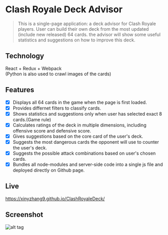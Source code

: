 # Clash Royale Deck Advisor
> This is a single-page application: a deck advisor for Clash Royale players. User can build their own deck from the most updated (include new released) 64 cards. the advisor will show some useful statistics and suggestions on how to improve this deck.  


## Technology
React + Redux + Webpack  
(Python is also used to crawl images of the cards)
## Features
- [x] Displays all 64 cards in the game when the page is first loaded.  
- [x] Provides differnet filters to classify cards.  
- [x] Shows statistics and suggestions only when user has selected exact 8 cards.(Game rule)
- [x] Calculates ratings of the deck in multiple dimensions, including offensive score and defensive score.   
- [x] Gives suggestions based on the core card of the user's deck.  
- [x] Suggests the most dangerous cards the opponent will use to counter the user's deck.
- [x] Suggests the possible attack combinations based on user's chosen cards.
- [x] Bundles all node-modules and server-side code into a single js file and deployed directly on Github page.

## Live
https://xinyzhang9.github.io/ClashRoyaleDeck/

## Screenshot
![alt tag](https://raw.githubusercontent.com/xinyzhang9/ClashRoyaleDeck/master/screen.png)

